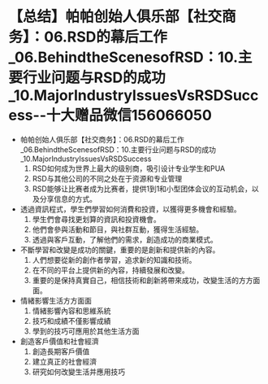 # 【总结】帕帕创始人俱乐部【社交商务】：06.RSD的幕后工作_06.BehindtheScenesofRSD：10.主要行业问题与RSD的成功_10.MajorIndustryIssuesVsRSDSuccess--十大赠品微信156066050

-   帕帕创始人俱乐部【社交商务】：06.RSD的幕后工作_06.BehindtheScenesofRSD：10.主要行业问题与RSD的成功_10.MajorIndustryIssuesVsRSDSuccess
    1.  RSD如何成为世界上最大的级别商，吸引设计专业学生和PUA
    2.  RSD与其他公司的不同之处在于资源和专业管理
    3.  RSD能够让比赛者成为比赛者，提供1到1和小型团体会议的互动机会，以及分享信息的方式。
-   透過資訊程式，學生們學習如何消費和投資，以獲得更多機會和經驗。
    1.  學生們會尋找更划算的資訊和投資機會。
    2.  他們會參與活動和節目，與社群互動，獲得生活經驗。
    3.  透過與客戶互動，了解他們的需求，創造成功的商業模式。
-   不斷學習和改變是成功的關鍵，重要的是創新和提供新的內容。
    1.  人們想要從新的創作者學習，追求新的知識和技術。
    2.  在不同的平台上提供新的內容，持續發展和改變。
    3.  重要的是保持真實自己，相信技術和創新將帶來成功，改變生活的方方面面。
-   情緒影響生活方方面面
    1.  情緒影響內容和思維系統
    2.  技巧和成績不僅影響成績
    3.  學到的技巧可應用於其他生活方面
-   創造客戶價值和社會經濟
    1.  創造長期客戶價值
    2.  建立真正的社會經濟
    3.  研究如何改變生活并應用技巧